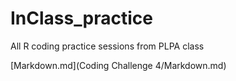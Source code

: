 # InClass_practice
All R coding practice sessions from PLPA class

[Markdown.md](Coding Challenge 4/Markdown.md)
